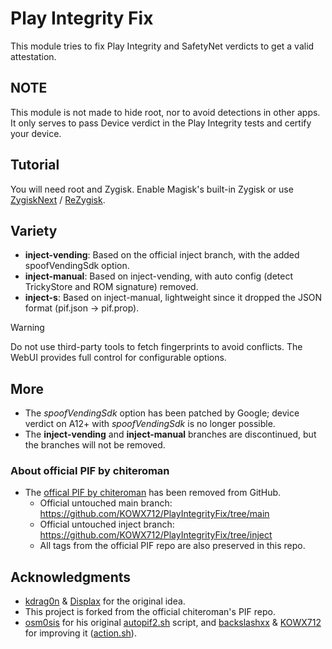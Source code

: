 # Play Integrity Fix

This module tries to fix Play Integrity and SafetyNet verdicts to get a valid attestation.

## NOTE

This module is not made to hide root, nor to avoid detections in other apps. It only serves to pass Device verdict in the Play Integrity tests and certify your device.

## Tutorial

You will need root and Zygisk. Enable Magisk's built-in Zygisk or use [ZygiskNext](https://github.com/Dr-TSNG/ZygiskNext) / [ReZygisk](https://github.com/PerformanC/ReZygisk).

## Variety

- **inject-vending**: Based on the official inject branch, with the added spoofVendingSdk option.
- **inject-manual**: Based on inject-vending, with auto config (detect TrickyStore and ROM signature) removed.
- **inject-s**: Based on inject-manual, lightweight since it dropped the JSON format (pif.json -> pif.prop).

> [!WARNING]
> Do not use third-party tools to fetch fingerprints to avoid conflicts.
> The WebUI provides full control for configurable options.

## More

- The *spoofVendingSdk* option has been patched by Google; device verdict on A12+ with *spoofVendingSdk* is no longer possible.
- The **inject-vending** and **inject-manual** branches are discontinued, but the branches will not be removed.

### About official PIF by chiteroman

- The [offical PIF by chiteroman](https://github.com/chiteroman/PlayIntegrityFix) has been removed from GitHub.
  - Official untouched main branch: https://github.com/KOWX712/PlayIntegrityFix/tree/main
  - Official untouched inject branch: https://github.com/KOWX712/PlayIntegrityFix/tree/inject
  - All tags from the official PIF repo are also preserved in this repo.

## Acknowledgments

- [kdrag0n](https://github.com/kdrag0n/safetynet-fix) & [Displax](https://github.com/Displax/safetynet-fix) for the original idea.
- This project is forked from the official chiteroman's PIF repo.
- [osm0sis](https://github.com/osm0sis) for his original [autopif2.sh](https://github.com/osm0sis/PlayIntegrityFork/blob/main/module/autopif2.sh) script, and [backslashxx](https://github.com/backslashxx) & [KOWX712](https://github.com/KOWX712) for improving it ([action.sh](https://github.com/chiteroman/PlayIntegrityFix/blob/main/module/action.sh)).
